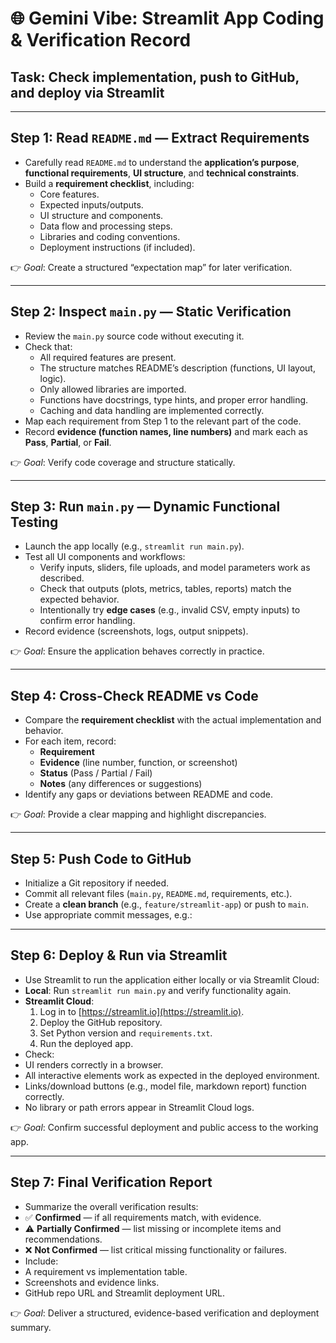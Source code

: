 # 🌐 Gemini Vibe: Streamlit App Coding & Verification Record

## Task: Check implementation, push to GitHub, and deploy via Streamlit

---

## Step 1: Read `README.md` — Extract Requirements
- Carefully read `README.md` to understand the **application’s purpose**, **functional requirements**, **UI structure**, and **technical constraints**.  
- Build a **requirement checklist**, including:
  - Core features.
  - Expected inputs/outputs.
  - UI structure and components.
  - Data flow and processing steps.
  - Libraries and coding conventions.
  - Deployment instructions (if included).

👉 *Goal*: Create a structured “expectation map” for later verification.

---

## Step 2: Inspect `main.py` — Static Verification
- Review the `main.py` source code without executing it.
- Check that:
  - All required features are present.
  - The structure matches README’s description (functions, UI layout, logic).
  - Only allowed libraries are imported.
  - Functions have docstrings, type hints, and proper error handling.
  - Caching and data handling are implemented correctly.
- Map each requirement from Step 1 to the relevant part of the code.
- Record **evidence (function names, line numbers)** and mark each as **Pass**, **Partial**, or **Fail**.

👉 *Goal*: Verify code coverage and structure statically.

---

## Step 3: Run `main.py` — Dynamic Functional Testing
- Launch the app locally (e.g., `streamlit run main.py`).
- Test all UI components and workflows:
  - Verify inputs, sliders, file uploads, and model parameters work as described.
  - Check that outputs (plots, metrics, tables, reports) match the expected behavior.
  - Intentionally try **edge cases** (e.g., invalid CSV, empty inputs) to confirm error handling.
- Record evidence (screenshots, logs, output snippets).

👉 *Goal*: Ensure the application behaves correctly in practice.

---

## Step 4: Cross-Check README vs Code
- Compare the **requirement checklist** with the actual implementation and behavior.
- For each item, record:
  - **Requirement**
  - **Evidence** (line number, function, or screenshot)
  - **Status** (Pass / Partial / Fail)
  - **Notes** (any differences or suggestions)
- Identify any gaps or deviations between README and code.

👉 *Goal*: Provide a clear mapping and highlight discrepancies.

---

## Step 5: Push Code to GitHub
- Initialize a Git repository if needed.
- Commit all relevant files (`main.py`, `README.md`, requirements, etc.).
- Create a **clean branch** (e.g., `feature/streamlit-app`) or push to `main`.
- Use appropriate commit messages, e.g.:

---

## Step 6: Deploy & Run via Streamlit
- Use Streamlit to run the application either locally or via Streamlit Cloud:
- **Local**: Run `streamlit run main.py` and verify functionality again.
- **Streamlit Cloud**:
  1. Log in to [https://streamlit.io](https://streamlit.io).
  2. Deploy the GitHub repository.
  3. Set Python version and `requirements.txt`.
  4. Run the deployed app.
- Check:
- UI renders correctly in a browser.
- All interactive elements work as expected in the deployed environment.
- Links/download buttons (e.g., model file, markdown report) function correctly.
- No library or path errors appear in Streamlit Cloud logs.

👉 *Goal*: Confirm successful deployment and public access to the working app.

---

## Step 7: Final Verification Report
- Summarize the overall verification results:
- ✅ **Confirmed** — if all requirements match, with evidence.
- ⚠️ **Partially Confirmed** — list missing or incomplete items and recommendations.
- ❌ **Not Confirmed** — list critical missing functionality or failures.
- Include:
- A requirement vs implementation table.
- Screenshots and evidence links.
- GitHub repo URL and Streamlit deployment URL.

👉 *Goal*: Deliver a structured, evidence-based verification and deployment summary.
